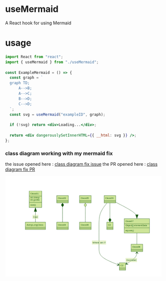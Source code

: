 # useMermaid

A React hook for using Mermaid

# usage

```jsx
import React from "react";
import { useMermaid } from "./useMermaid";

const ExampleMermaid = () => {
  const graph = `
  graph TD;
      A-->B;
      A-->C;
      B-->D;
      C-->D;
  `;
  const svg = useMermaid("exampleID", graph);

  if (!svg) return <div>Loading...</div>;

  return <div dangerouslySetInnerHTML={{ __html: svg }} />;
};
```

### class diagram working with my mermaid fix

the issue opened here : [class diagram fix issue](https://github.com/knsv/mermaid/issues/794)
the PR opened here : [class diagram fix PR](https://github.com/knsv/mermaid/pull/795)

![Screenshot](/uml.png)
